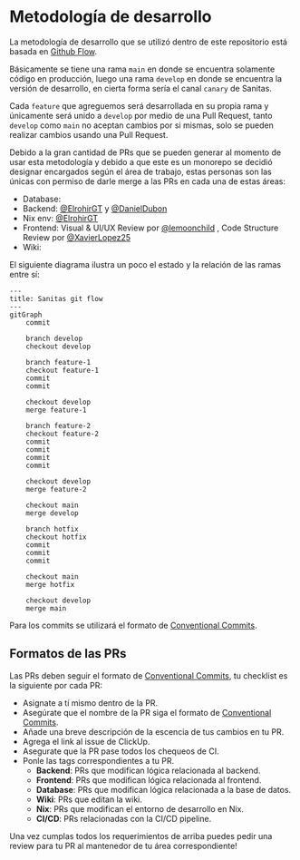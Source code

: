 # Metodología de desarrollo

La metodología de desarrollo que se utilizó dentro de este repositorio está
basada en [Github Flow](https://docs.github.com/en/get-started/using-github/github-flow).

Básicamente se tiene una rama `main` en donde se encuentra solamente código en
producción, luego una rama `develop` en donde se encuentra la versión de
desarrollo, en cierta forma sería el canal `canary` de Sanitas.

Cada `feature` que agreguemos será desarrollada en su propia rama y únicamente
será unido a `develop` por medio de una Pull Request,
tanto `develop` como `main` no aceptan cambios por si mismas,
solo se pueden realizar cambios usando una Pull Request.

Debido a la gran cantidad de PRs que se pueden generar al momento de usar esta
metodología y debido a que este es un monorepo se decidió designar encargados
según el área de trabajo, estas personas son las únicas con permiso de darle
merge a las PRs en cada una de estas áreas:

- Database:
- Backend: [@ElrohirGT](https://github.com/ElrohirGT)
  y [@DanielDubon](https://github.com/DanielDubon)
- Nix env: [@ElrohirGT](https://github.com/ElrohirGT)
- Frontend: Visual & UI/UX Review por [@lemoonchild](https://github.com/lemoonchild)
  , Code Structure Review por [@XavierLopez25](https://github.com/XavierLopez25)
- Wiki:

El siguiente diagrama ilustra un poco el estado
y la relación de las ramas entre sí:

```mermaid
---
title: Sanitas git flow
---
gitGraph
    commit

    branch develop
    checkout develop

    branch feature-1
    checkout feature-1
    commit
    commit

    checkout develop
    merge feature-1

    branch feature-2
    checkout feature-2
    commit
    commit
    commit
    commit

    checkout develop
    merge feature-2

    checkout main
    merge develop

    branch hotfix
    checkout hotfix
    commit
    commit
    commit

    checkout main
    merge hotfix

    checkout develop
    merge main
```

Para los commits se utilizará el formato de [Conventional Commits](https://www.conventionalcommits.org/en/v1.0.0/).

## Formatos de las PRs

Las PRs deben seguir el formato de [Conventional Commits](https://www.conventionalcommits.org/en/v1.0.0/),
tu checklist es la siguiente por cada PR:

- Asignate a tí mismo dentro de la PR.
- Asegúrate que el nombre de la PR siga el formato de [Conventional Commits](https://www.conventionalcommits.org/en/v1.0.0/).
- Añade una breve descripción de la escencia de tus cambios en tu PR.
- Agrega el link al issue de ClickUp.
- Asegurate que la PR pase todos los chequeos de CI.
- Ponle las tags correspondientes a tu PR.
  - **Backend**: PRs que modifican lógica relacionada al backend.
  - **Frontend**: PRs que modifican lógica relacionada al frontend.
  - **Database**: PRs que modifican lógica relacionada a la base de datos.
  - **Wiki**: PRs que editan la wiki.
  - **Nix**: PRs que modifican el entorno de desarrollo en Nix.
  - **CI/CD**: PRs relacionadas con la CI/CD pipeline.

Una vez cumplas todos los requerimientos de arriba puedes pedir una review
para tu PR al mantenedor de tu área correspondiente!
